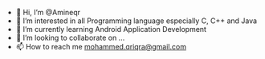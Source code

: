 - 👋 Hi, I’m @Amineqr
- 👀 I’m interested in all Programming language especially C, C++ and Java 
- 🌱 I’m currently learning Android Application Development
- 💞️ I’m looking to collaborate on ...
- 📫 How to reach me mohammed.qriqra@gmail.com

<!---
Amineqr/Amineqr is a ✨ special ✨ repository because its `README.md` (this file) appears on your GitHub profile.
You can click the Preview link to take a look at your changes.
--->
